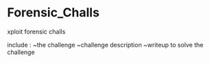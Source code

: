 # Forensic_Challs
xploit forensic challs

include :
~the challenge
~challenge description
~writeup to solve the challenge
